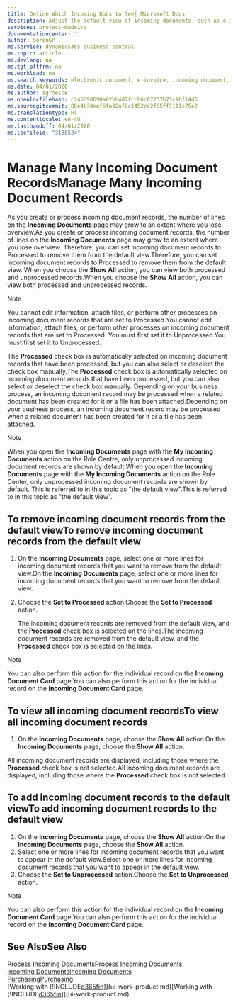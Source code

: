```yaml
---
title: Define Which Incoming Docs to See| Microsoft Docs
description: Adjust the default view of incoming documents, such as e-invoices, to improve your overview of processed and unprocessed records.
services: project-madeira
documentationcenter: ''
author: SorenGP
ms.service: dynamics365-business-central
ms.topic: article
ms.devlang: na
ms.tgt_pltfrm: na
ms.workload: na
ms.search.keywords: electronic document, e-invoice, incoming document, OCR, ecommerce, document exchange, import invoice
ms.date: 04/01/2020
ms.author: sgroespe
ms.openlocfilehash: c245690690a02bb4d7fccb6c07737b71c96f14d5
ms.sourcegitcommit: 88e4b30eaf6fa32af0c1452ce2f85ff1111c75e2
ms.translationtype: HT
ms.contentlocale: en-AU
ms.lasthandoff: 04/01/2020
ms.locfileid: "3188524"
---
```

# <a name="manage-many-incoming-document-records"></a><span data-ttu-id="6f4e6-103">Manage Many Incoming Document Records</span><span class="sxs-lookup"><span data-stu-id="6f4e6-103">Manage Many Incoming Document Records</span></span>
<span data-ttu-id="6f4e6-104">As you create or process incoming document records, the number of lines on the **Incoming Documents** page may grow to an extent where you lose overview.</span><span class="sxs-lookup"><span data-stu-id="6f4e6-104">As you create or process incoming document records, the number of lines on the **Incoming Documents** page may grow to an extent where you lose overview.</span></span> <span data-ttu-id="6f4e6-105">Therefore, you can set incoming document records to Processed to remove them from the default view.</span><span class="sxs-lookup"><span data-stu-id="6f4e6-105">Therefore, you can set incoming document records to Processed to remove them from the default view.</span></span> <span data-ttu-id="6f4e6-106">When you choose the **Show All** action, you can view both processed and unprocessed records.</span><span class="sxs-lookup"><span data-stu-id="6f4e6-106">When you choose the **Show All** action, you can view both processed and unprocessed records.</span></span>

> [!NOTE]  
>   <span data-ttu-id="6f4e6-107">You cannot edit information, attach files, or perform other processes on incoming document records that are set to Processed.</span><span class="sxs-lookup"><span data-stu-id="6f4e6-107">You cannot edit information, attach files, or perform other processes on incoming document records that are set to Processed.</span></span> <span data-ttu-id="6f4e6-108">You must first set it to Unprocessed.</span><span class="sxs-lookup"><span data-stu-id="6f4e6-108">You must first set it to Unprocessed.</span></span>

<span data-ttu-id="6f4e6-109">The **Processed** check box is automatically selected on incoming document records that have been processed, but you can also select or deselect the check box manually.</span><span class="sxs-lookup"><span data-stu-id="6f4e6-109">The **Processed** check box is automatically selected on incoming document records that have been processed, but you can also select or deselect the check box manually.</span></span> <span data-ttu-id="6f4e6-110">Depending on your business process, an incoming document record may be processed when a related document has been created for it or a file has been attached.</span><span class="sxs-lookup"><span data-stu-id="6f4e6-110">Depending on your business process, an incoming document record may be processed when a related document has been created for it or a file has been attached.</span></span>

> [!NOTE]  
>   <span data-ttu-id="6f4e6-111">When you open the **Incoming Documents** page with the **My Incoming Documents** action on the Role Centre, only unprocessed incoming document records are shown by default.</span><span class="sxs-lookup"><span data-stu-id="6f4e6-111">When you open the **Incoming Documents** page with the **My Incoming Documents** action on the Role Center, only unprocessed incoming document records are shown by default.</span></span> <span data-ttu-id="6f4e6-112">This is referred to in this topic as "the default view".</span><span class="sxs-lookup"><span data-stu-id="6f4e6-112">This is referred to in this topic as "the default view".</span></span>

## <a name="to-remove-incoming-document-records-from-the-default-view"></a><span data-ttu-id="6f4e6-113">To remove incoming document records from the default view</span><span class="sxs-lookup"><span data-stu-id="6f4e6-113">To remove incoming document records from the default view</span></span>
1. <span data-ttu-id="6f4e6-114">On the **Incoming Documents** page, select one or more lines for incoming document records that you want to remove from the default view.</span><span class="sxs-lookup"><span data-stu-id="6f4e6-114">On the **Incoming Documents** page, select one or more lines for incoming document records that you want to remove from the default view.</span></span>
2. <span data-ttu-id="6f4e6-115">Choose the **Set to Processed** action.</span><span class="sxs-lookup"><span data-stu-id="6f4e6-115">Choose the **Set to Processed** action.</span></span>

    <span data-ttu-id="6f4e6-116">The incoming document records are removed from the default view, and the **Processed** check box is selected on the lines.</span><span class="sxs-lookup"><span data-stu-id="6f4e6-116">The incoming document records are removed from the default view, and the **Processed** check box is selected on the lines.</span></span>

> [!NOTE]  
>   <span data-ttu-id="6f4e6-117">You can also perform this action for the individual record on the **Incoming Document Card** page.</span><span class="sxs-lookup"><span data-stu-id="6f4e6-117">You can also perform this action for the individual record on the **Incoming Document Card** page.</span></span>

## <a name="to-view-all-incoming-document-records"></a><span data-ttu-id="6f4e6-118">To view all incoming document records</span><span class="sxs-lookup"><span data-stu-id="6f4e6-118">To view all incoming document records</span></span>
1. <span data-ttu-id="6f4e6-119">On the **Incoming Documents** page, choose the **Show All** action.</span><span class="sxs-lookup"><span data-stu-id="6f4e6-119">On the **Incoming Documents** page, choose the **Show All** action.</span></span>

<span data-ttu-id="6f4e6-120">All incoming document records are displayed, including those where the **Processed** check box is not selected.</span><span class="sxs-lookup"><span data-stu-id="6f4e6-120">All incoming document records are displayed, including those where the **Processed** check box is not selected.</span></span>

## <a name="to-add-incoming-document-records-to-the-default-view"></a><span data-ttu-id="6f4e6-121">To add incoming document records to the default view</span><span class="sxs-lookup"><span data-stu-id="6f4e6-121">To add incoming document records to the default view</span></span>
1. <span data-ttu-id="6f4e6-122">On the **Incoming Documents** page, choose the **Show All** action.</span><span class="sxs-lookup"><span data-stu-id="6f4e6-122">On the **Incoming Documents** page, choose the **Show All** action.</span></span>
2. <span data-ttu-id="6f4e6-123">Select one or more lines for incoming document records that you want to appear in the default view.</span><span class="sxs-lookup"><span data-stu-id="6f4e6-123">Select one or more lines for incoming document records that you want to appear in the default view.</span></span>
3. <span data-ttu-id="6f4e6-124">Choose the **Set to Unprocessed** action.</span><span class="sxs-lookup"><span data-stu-id="6f4e6-124">Choose the **Set to Unprocessed** action.</span></span>  

> [!NOTE]  
>   <span data-ttu-id="6f4e6-125">You can also perform this action for the individual record on the **Incoming Document Card** page.</span><span class="sxs-lookup"><span data-stu-id="6f4e6-125">You can also perform this action for the individual record on the **Incoming Document Card** page.</span></span>

## <a name="see-also"></a><span data-ttu-id="6f4e6-126">See Also</span><span class="sxs-lookup"><span data-stu-id="6f4e6-126">See Also</span></span>
[<span data-ttu-id="6f4e6-127">Process Incoming Documents</span><span class="sxs-lookup"><span data-stu-id="6f4e6-127">Process Incoming Documents</span></span>](across-process-income-documents.md)  
[<span data-ttu-id="6f4e6-128">Incoming Documents</span><span class="sxs-lookup"><span data-stu-id="6f4e6-128">Incoming Documents</span></span>](across-income-documents.md)  
[<span data-ttu-id="6f4e6-129">Purchasing</span><span class="sxs-lookup"><span data-stu-id="6f4e6-129">Purchasing</span></span>](purchasing-manage-purchasing.md)  
<span data-ttu-id="6f4e6-130">[Working with [!INCLUDE[d365fin](includes/d365fin_md.md)]](ui-work-product.md)</span><span class="sxs-lookup"><span data-stu-id="6f4e6-130">[Working with [!INCLUDE[d365fin](includes/d365fin_md.md)]](ui-work-product.md)</span></span>
